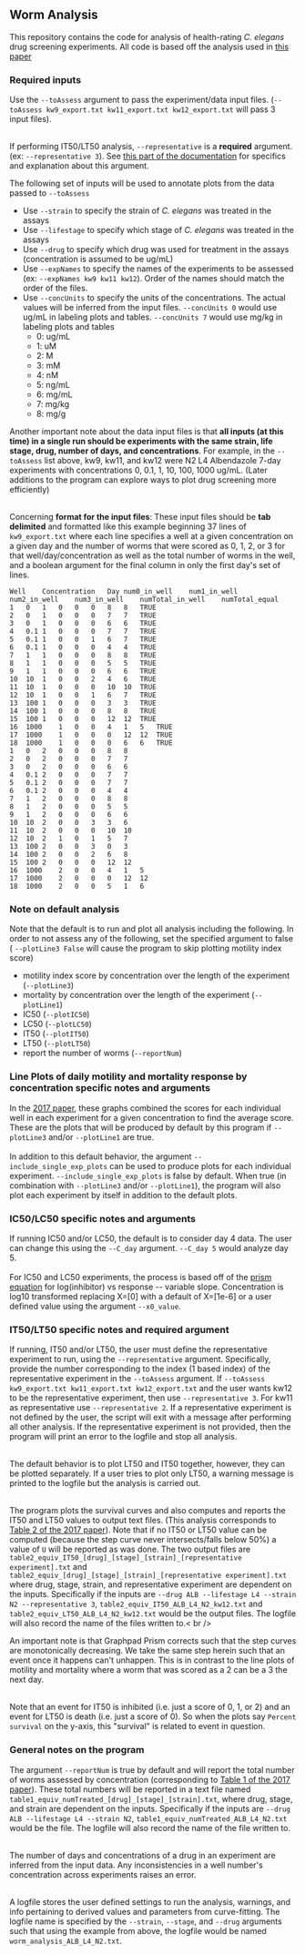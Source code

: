 ## Worm Analysis
This repository contains the code for analysis of health-rating *C. elegans* drug screening experiments. All code is based off the analysis used in [this paper](https://journals.plos.org/plosone/article?id=10.1371/journal.pone.0179376)<br />

### Required inputs
Use the `--toAssess` argument to pass the experiment/data input files. (`--toAssess kw9_export.txt kw11_export.txt kw12_export.txt` will pass 3 input files). <br /><br />

If performing IT50/LT50 analysis, `--representative` is a **required** argument. (ex: `--representative 3`). See [this part of the documentation](https://github.com/ellis22b/worm-analysis#it50lt50-specific-notes-and-required-argument) for specifics and explanation about this argument.

The following set of inputs will be used to annotate plots from the data passed to `--toAssess`
- Use `--strain` to specify the strain of *C. elegans* was treated in the assays
- Use `--lifestage` to specify which stage of *C. elegans* was treated in the assays
- Use `--drug` to specify which drug was used for treatment in the assays (concentration is assumed to be ug/mL)
- Use `--expNames` to specify the names of the experiments to be assessed (ex: `--expNames kw9 kw11 kw12`). Order of the names should match the order of the files.
- Use `--concUnits` to specify the units of the concentrations. The actual values will be inferred from the input files. `--concUnits 0` would use ug/mL in labeling plots and tables. `--concUnits 7` would use mg/kg in labeling plots and tables
  - 0: ug/mL
  - 1: uM
  - 2: M
  - 3: mM
  - 4: nM
  - 5: ng/mL
  - 6: mg/mL
  - 7: mg/kg
  - 8: mg/g


Another important note about the data input files is that **all inputs (at this time) in a single run should be experiments with the same strain, life stage, drug, number of days, and concentrations**. For example, in the `--toAssess` list above, kw9, kw11, and kw12 were N2 L4 Albendazole 7-day experiments with concentrations 0, 0.1, 1, 10, 100, 1000 ug/mL. (Later additions to the program can explore ways to plot drug screening more efficiently)<br /><br />

Concerning **format for the input files**: These input files should be **tab delimited** and formatted like this example beginning 37 lines of `kw9_export.txt` where each line specifies a well at a given concentration on a given day and the number of worms that were scored as 0, 1, 2, or 3 for that well/day/concentration as well as the total number of worms in the well, and a boolean argument for the final column in only the first day's set of lines.
```
Well	Concentration	Day	num0_in_well	num1_in_well	num2_in_well	num3_in_well	numTotal_in_well	numTotal_equal
1	0	1	0	0	0	8	8	TRUE
2	0	1	0	0	0	7	7	TRUE
3	0	1	0	0	0	6	6	TRUE
4	0.1	1	0	0	0	7	7	TRUE
5	0.1	1	0	0	1	6	7	TRUE
6	0.1	1	0	0	0	4	4	TRUE
7	1	1	0	0	0	8	8	TRUE
8	1	1	0	0	0	5	5	TRUE
9	1	1	0	0	0	6	6	TRUE
10	10	1	0	0	2	4	6	TRUE
11	10	1	0	0	0	10	10	TRUE
12	10	1	0	0	1	6	7	TRUE
13	100	1	0	0	0	3	3	TRUE
14	100	1	0	0	0	8	8	TRUE
15	100	1	0	0	0	12	12	TRUE
16	1000	1	0	0	4	1	5	TRUE
17	1000	1	0	0	0	12	12	TRUE
18	1000	1	0	0	0	6	6	TRUE
1	0	2	0	0	0	8	8
2	0	2	0	0	0	7	7
3	0	2	0	0	0	6	6
4	0.1	2	0	0	0	7	7
5	0.1	2	0	0	0	7	7
6	0.1	2	0	0	0	4	4
7	1	2	0	0	0	8	8
8	1	2	0	0	0	5	5
9	1	2	0	0	0	6	6
10	10	2	0	0	3	3	6
11	10	2	0	0	0	10	10
12	10	2	1	0	1	5	7
13	100	2	0	0	3	0	3
14	100	2	0	0	2	6	8
15	100	2	0	0	0	12	12
16	1000	2	0	0	4	1	5
17	1000	2	0	0	0	12	12
18	1000	2	0	0	5	1	6
```

### Note on default analysis
Note that the default is to run and plot all analysis including the following. In order to not assess any of the following, set the specified argument to false ( `--plotLine3 False` will cause the program to skip plotting motility index score)
- motility index score by concentration over the length of the experiment (`--plotLine3`)
- mortality by concentration over the length of the experiment (`--plotLine1`)
- IC50 (`--plotIC50`)
- LC50 (`--plotLC50`)
- IT50 (`--plotIT50`)
- LT50 (`--plotLT50`)
- report the number of worms (`--reportNum`)

### Line Plots of daily motility and mortality response by concentration specific notes and arguments
In the [2017 paper](https://journals.plos.org/plosone/article?id=10.1371/journal.pone.0179376), these graphs combined the scores for each individual well in each experiment for a given concentration to find the average score. These are the plots that will be produced by default by this program if `--plotLine3` and/or `--plotLine1` are true.<br /><br />
In addition to this default behavior, the argument `--include_single_exp_plots` can be used to produce plots for each individual experiment. `--include_single_exp_plots` is false by default. When true (in combination with `--plotLine3` and/or `--plotLine1`), the program will also plot each experiment by itself in addition to the default plots.

### IC50/LC50 specific notes and arguments
If running IC50 and/or LC50, the default is to consider day 4 data. The user can change this using the `--C_day` argument. `--C_day 5` would analyze day 5. <br /><br />
For IC50 and LC50 experiments, the process is based off of the [prism equation](https://www.graphpad.com/guides/prism/8/curve-fitting/reg_dr_inhibit_variable.htm) for log(inhibitor) vs response -- variable slope. Concentration is log10 transformed replacing X=[0] with a default of X=[1e-6] or a user defined value using the argument `--x0_value`.

### IT50/LT50 specific notes and required argument
If running, IT50 and/or LT50, the user must define the representative experiment to run, using the `--representative` argument. Specifically, provide the number corresponding to the index (1 based index) of the representative experiment in the `--toAssess` argument. If `--toAssess kw9_export.txt kw11_export.txt kw12_export.txt` and the user wants kw12 to be the representative experiment, then use `--representative 3`. For kw11 as representative use `--representative 2`. If a representative experiment is not defined by the user, the script will exit with a message after performing all other analysis. If the representative experiment is not provided, then the program will print an error to the logfile and stop all analysis. <br /><br />

The default behavior is to plot LT50 and IT50 together, however, they can be plotted separately. If a user tries to plot only LT50, a warning message is printed to the logfile but the analysis is carried out.<br /><br />

The program plots the survival curves and also computes and reports the IT50 and LT50 values to output text files. (This analysis corresponds to [Table 2 of the 2017 paper](https://journals.plos.org/plosone/article/figure?id=10.1371/journal.pone.0179376.t002)). Note that if no IT50 or LT50 value can be computed (because the step curve never intersects/falls below 50%) a value of `U` will be reported as was done. The two output files are `table2_equiv_IT50_[drug]_[stage]_[strain]_[representative experiment].txt` and `table2_equiv_[drug]_[stage]_[strain]_[representative experiment].txt` where drug, stage, strain, and representative experiment are dependent on the inputs. Specifically if the inputs are `--drug ALB --lifestage L4 --strain N2 --representative 3`, `table2_equiv_IT50_ALB_L4_N2_kw12.txt` and `table2_equiv_LT50_ALB_L4_N2_kw12.txt` would be the output files. The logfile will also record the name of the files written to.< br /><br />

An important note is that Graphpad Prism corrects such that the step curves are monotonically decreasing. We take the same step herein such that an event once it happens can't unhappen. This is in contrast to the line plots of motility and mortality where a worm that was scored as a 2 can be a 3 the next day.<br /><br />

Note that an event for IT50 is inhibited (i.e. just a score of 0, 1, or 2) and an event for LT50 is death (i.e. just a score of 0). So when the plots say `Percent survival` on the y-axis, this "survival" is related to event in question.

### General notes on the program
The argument `--reportNum` is true by default and will report the total number of worms assessed by concentration (corresponding to [Table 1 of the 2017 paper](https://journals.plos.org/plosone/article/figure?id=10.1371/journal.pone.0179376.t001)). These total numbers will be reported in a text file named `table1_equiv_numTreated_[drug]_[stage]_[strain].txt`, where drug, stage, and strain are dependent on the inputs. Specifically if the inputs are `--drug ALB --lifestage L4 --strain N2`, `table1_equiv_numTreated_ALB_L4_N2.txt` would be the file. The logfile will also record the name of the file written to. <br /><br />

The number of days and concentrations of a drug in an experiment are inferred from the input data. Any inconsistencies in a well number's concentration across experiments raises an error. <br /><br />

A logfile stores the user defined settings to run the analysis, warnings, and info pertaining to derived values and parameters from curve-fitting. The logfile name is specified by the `--strain`, `--stage`, and `--drug` arguments such that using the example from above, the logfile would be named `worm_analysis_ALB_L4_N2.txt`.<br /><br />
